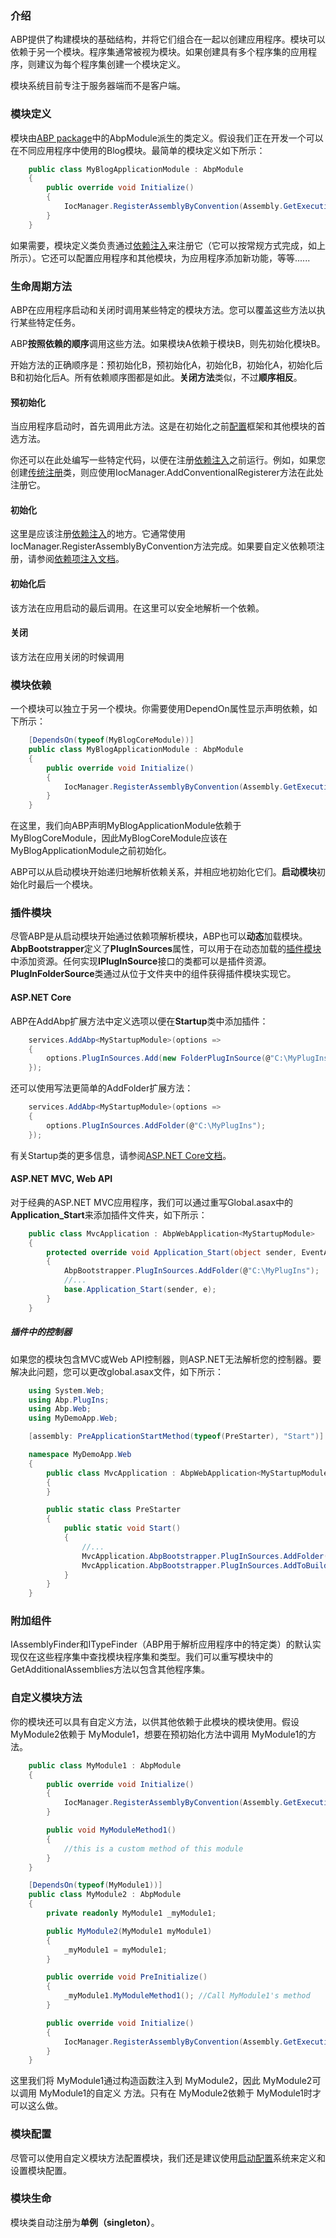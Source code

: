 ﻿### 介绍

ABP提供了构建模块的基础结构，并将它们组合在一起以创建应用程序。模块可以依赖于另一个模块。程序集通常被视为模块。如果创建具有多个程序集的应用程序，则建议为每个程序集创建一个模块定义。

模块系统目前专注于服务器端而不是客户端。

### 模块定义

模块由[ABP package](https://www.nuget.org/packages/Abp)中的AbpModule派生的类定义。假设我们正在开发一个可以在不同应用程序中使用的Blog模块。最简单的模块定义如下所示：

``` C#
    public class MyBlogApplicationModule : AbpModule
    {
        public override void Initialize()
        {
            IocManager.RegisterAssemblyByConvention(Assembly.GetExecutingAssembly());
        }
    }
```
如果需要，模块定义类负责通过[依赖注入](https://aspnetboilerplate.com/Pages/Documents/Dependency-Injection)来注册它（它可以按常规方式完成，如上所示）。它还可以配置应用程序和其他模块，为应用程序添加新功能，等等......

### 生命周期方法

ABP在应用程序启动和关闭时调用某些特定的模块方法。您可以覆盖这些方法以执行某些特定任务。

ABP**按照依赖的顺序**调用这些方法。如果模块A依赖于模块B，则先初始化模块B。

开始方法的正确顺序是：预初始化B，预初始化A，初始化B，初始化A，初始化后B和初始化后A。所有依赖顺序图都是如此。**关闭方法**类似，不过**顺序相反**。

#### 预初始化

当应用程序启动时，首先调用此方法。这是在初始化之前[配置](https://aspnetboilerplate.com/Pages/Documents/Startup-Configuration)框架和其他模块的首选方法。

你还可以在此处编写一些特定代码，以便在注册[依赖注入](https://aspnetboilerplate.com/Pages/Documents/Dependency-Injection)之前运行。例如，如果您创建[传统注册](https://aspnetboilerplate.com/Pages/Documents/Dependency-Injection)类，则应使用IocManager.AddConventionalRegisterer方法在此处注册它。

#### 初始化

这里是应该注册[依赖注入](https://aspnetboilerplate.com/Pages/Documents/Dependency-Injection)的地方。它通常使用IocManager.RegisterAssemblyByConvention方法完成。如果要自定义依赖项注册，请参阅[依赖项注入文档](https://aspnetboilerplate.com/Pages/Documents/Dependency-Injection)。

#### 初始化后

该方法在应用启动的最后调用。在这里可以安全地解析一个依赖。

#### 关闭

该方法在应用关闭的时候调用

### 模块依赖

一个模块可以独立于另一个模块。你需要使用DependOn属性显示声明依赖，如下所示：

``` C#
    [DependsOn(typeof(MyBlogCoreModule))]
    public class MyBlogApplicationModule : AbpModule
    {
        public override void Initialize()
        {
            IocManager.RegisterAssemblyByConvention(Assembly.GetExecutingAssembly());
        }
    }
```

在这里，我们向ABP声明MyBlogApplicationModule依赖于MyBlogCoreModule，因此MyBlogCoreModule应该在MyBlogApplicationModule之前初始化。

ABP可以从启动模块开始递归地解析依赖关系，并相应地初始化它们。**启动模块**初始化时最后一个模块。

### 插件模块

尽管ABP是从启动模块开始通过依赖项解析模块，ABP也可以**动态**加载模块。**AbpBootstrapper**定义了**PlugInSources**属性，可以用于在动态加载的[插件模块](https://aspnetboilerplate.com/Pages/Documents/Plugin)中添加资源。任何实现**IPlugInSource**接口的类都可以是插件资源。**PlugInFolderSource**类通过从位于文件夹中的组件获得插件模块实现它。

#### ASP.NET Core

ABP在AddAbp扩展方法中定义选项以便在**Startup**类中添加插件：
``` C#
    services.AddAbp<MyStartupModule>(options =>
    {
        options.PlugInSources.Add(new FolderPlugInSource(@"C:\MyPlugIns"));
    });
```

还可以使用写法更简单的AddFolder扩展方法：

``` C#
    services.AddAbp<MyStartupModule>(options =>
    {
        options.PlugInSources.AddFolder(@"C:\MyPlugIns");
    });
```

有关Startup类的更多信息，请参阅[ASP.NET Core文档](https://aspnetboilerplate.com/Pages/Documents/AspNet-Core)。

#### ASP.NET MVC, Web API

对于经典的ASP.NET MVC应用程序，我们可以通过重写Global.asax中的**Application_Start**来添加插件文件夹，如下所示：

``` C#
    public class MvcApplication : AbpWebApplication<MyStartupModule>
    {
        protected override void Application_Start(object sender, EventArgs e)
        {
            AbpBootstrapper.PlugInSources.AddFolder(@"C:\MyPlugIns");
            //...
            base.Application_Start(sender, e);
        }
    }
```

##### 插件中的控制器

如果您的模块包含MVC或Web API控制器，则ASP.NET无法解析您的控制器。要解决此问题，您可以更改global.asax文件，如下所示：

``` C#
    using System.Web;
    using Abp.PlugIns;
    using Abp.Web;
    using MyDemoApp.Web;

    [assembly: PreApplicationStartMethod(typeof(PreStarter), "Start")]

    namespace MyDemoApp.Web
    {
        public class MvcApplication : AbpWebApplication<MyStartupModule>
        {
        }

        public static class PreStarter
        {
            public static void Start()
            {
                //...
                MvcApplication.AbpBootstrapper.PlugInSources.AddFolder(@"C:\MyPlugIns\");
                MvcApplication.AbpBootstrapper.PlugInSources.AddToBuildManager();
            }
        }
    }
```

### 附加组件

IAssemblyFinder和ITypeFinder（ABP用于解析应用程序中的特定类）的默认实现仅在这些程序集中查找模块程序集和类型。我们可以重写模块中的GetAdditionalAssemblies方法以包含其他程序集。

### 自定义模块方法

你的模块还可以具有自定义方法，以供其他依赖于此模块的模块使用。假设 MyModule2依赖于 MyModule1，想要在预初始化方法中调用 MyModule1的方法。

``` C#
    public class MyModule1 : AbpModule
    {
        public override void Initialize()
        {
            IocManager.RegisterAssemblyByConvention(Assembly.GetExecutingAssembly());
        }

        public void MyModuleMethod1()
        {
            //this is a custom method of this module
        }
    }

    [DependsOn(typeof(MyModule1))]
    public class MyModule2 : AbpModule
    {
        private readonly MyModule1 _myModule1;

        public MyModule2(MyModule1 myModule1)
        {
            _myModule1 = myModule1;
        }

        public override void PreInitialize()
        {
            _myModule1.MyModuleMethod1(); //Call MyModule1's method
        }

        public override void Initialize()
        {
            IocManager.RegisterAssemblyByConvention(Assembly.GetExecutingAssembly());
        }
    }
```

这里我们将 MyModule1通过构造函数注入到 MyModule2，因此 MyModule2可以调用 MyModule1的自定义 方法。只有在 MyModule2依赖于 MyModule1时才可以这么做。

### 模块配置

尽管可以使用自定义模块方法配置模块，我们还是建议使用[启动配置](https://aspnetboilerplate.com/Pages/Documents/Startup-Configuration)系统来定义和设置模块配置。

### 模块生命

模块类自动注册为**单例（singleton）**。